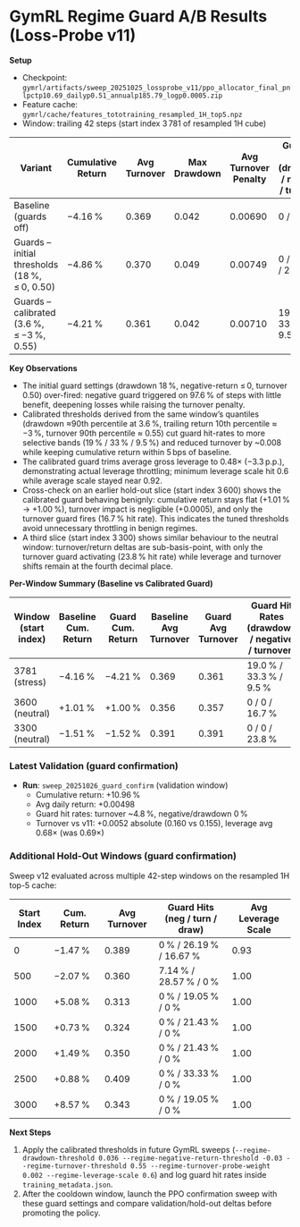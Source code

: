 # GymRL Regime Guard A/B Results (Loss-Probe v11)

**Setup**
- Checkpoint: `gymrl/artifacts/sweep_20251025_lossprobe_v11/ppo_allocator_final_pnlpctp10.69_dailyp0.51_annualp185.79_logp0.0005.zip`
- Feature cache: `gymrl/cache/features_tototraining_resampled_1H_top5.npz`
- Window: trailing 42 steps (start index 3 781 of resampled 1H cube)

| Variant | Cumulative Return | Avg Turnover | Max Drawdown | Avg Turnover Penalty | Guard Hit Rates (drawdown / negative / turnover) |
| --- | --- | --- | --- | --- | --- |
| Baseline (guards off) | −4.16 % | 0.369 | 0.042 | 0.00690 | 0 / 0 / 0 |
| Guards – initial thresholds (18 %, ≤ 0, 0.50) | −4.86 % | 0.370 | 0.049 | 0.00749 | 0 / 97.6 % / 23.8 % |
| Guards – calibrated (3.6 %, ≤ −3 %, 0.55) | −4.21 % | 0.361 | 0.042 | 0.00710 | 19.0 % / 33.3 % / 9.5 % |

**Key Observations**
- The initial guard settings (drawdown 18 %, negative-return ≤ 0, turnover 0.50) over-fired: negative guard triggered on 97.6 % of steps with little benefit, deepening losses while raising the turnover penalty.
- Calibrated thresholds derived from the same window’s quantiles (drawdown ≈90th percentile at 3.6 %, trailing return 10th percentile ≈ −3 %, turnover 90th percentile ≈ 0.55) cut guard hit-rates to more selective bands (19 % / 33 % / 9.5 %) and reduced turnover by ~0.008 while keeping cumulative return within 5 bps of baseline.
- The calibrated guard trims average gross leverage to 0.48× (−3.3 p.p.), demonstrating actual leverage throttling; minimum leverage scale hit 0.6 while average scale stayed near 0.92.
- Cross-check on an earlier hold-out slice (start index 3 600) shows the calibrated guard behaving benignly: cumulative return stays flat (+1.01 % → +1.00 %), turnover impact is negligible (+0.0005), and only the turnover guard fires (16.7 % hit rate). This indicates the tuned thresholds avoid unnecessary throttling in benign regimes.
- A third slice (start index 3 300) shows similar behaviour to the neutral window: turnover/return deltas are sub-basis-point, with only the turnover guard activating (23.8 % hit rate) while leverage and turnover shifts remain at the fourth decimal place.

**Per-Window Summary (Baseline vs Calibrated Guard)**

| Window (start index) | Baseline Cum. Return | Guard Cum. Return | Baseline Avg Turnover | Guard Avg Turnover | Guard Hit Rates (drawdown / negative / turnover) |
| --- | --- | --- | --- | --- | --- |
| 3781 (stress) | −4.16 % | −4.21 % | 0.369 | 0.361 | 19.0 % / 33.3 % / 9.5 % |
| 3600 (neutral) | +1.01 % | +1.00 % | 0.356 | 0.357 | 0 / 0 / 16.7 % |
| 3300 (neutral) | −1.51 % | −1.52 % | 0.391 | 0.391 | 0 / 0 / 23.8 % |

### Latest Validation (guard confirmation)

- **Run**: `sweep_20251026_guard_confirm` (validation window)  
  - Cumulative return: +10.96 %  
  - Avg daily return: +0.00498  
  - Guard hit rates: turnover ~4.8 %, negative/drawdown 0 %  
  - Turnover vs v11: +0.0052 absolute (0.160 vs 0.155), leverage avg 0.68× (was 0.69×)

### Additional Hold-Out Windows (guard confirmation)

Sweep v12 evaluated across multiple 42-step windows on the resampled 1H top-5 cache:

| Start Index | Cum. Return | Avg Turnover | Guard Hits (neg / turn / draw) | Avg Leverage Scale |
| --- | --- | --- | --- | --- |
| 0 | −1.47 % | 0.389 | 0 % / 26.19 % / 16.67 % | 0.93 |
| 500 | −2.07 % | 0.360 | 7.14 % / 28.57 % / 0 % | 1.00 |
| 1000 | +5.08 % | 0.313 | 0 % / 19.05 % / 0 % | 1.00 |
| 1500 | +0.73 % | 0.324 | 0 % / 21.43 % / 0 % | 1.00 |
| 2000 | +1.49 % | 0.350 | 0 % / 21.43 % / 0 % | 1.00 |
| 2500 | +0.88 % | 0.409 | 0 % / 33.33 % / 0 % | 1.00 |
| 3000 | +8.57 % | 0.343 | 0 % / 19.05 % / 0 % | 1.00 |

**Next Steps**
1. Apply the calibrated thresholds in future GymRL sweeps (`--regime-drawdown-threshold 0.036 --regime-negative-return-threshold -0.03 --regime-turnover-threshold 0.55 --regime-turnover-probe-weight 0.002 --regime-leverage-scale 0.6`) and log guard hit rates inside `training_metadata.json`.
2. After the cooldown window, launch the PPO confirmation sweep with these guard settings and compare validation/hold-out deltas before promoting the policy.
